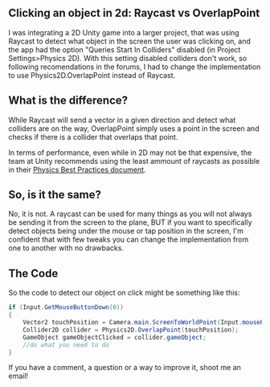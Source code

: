 ## Clicking an object in 2d: Raycast vs OverlapPoint

I was integrating a 2D Unity game into a larger project, that was using Raycast to detect what object in the screen the user was clicking on, and the app had the option "Queries Start In Colliders" disabled (in Project Settings>Physics 2D). With this setting disabled colliders don't work, so following recomendations in the forums, I had to change the implementation to use Physics2D.OverlapPoint instead of Raycast.

<h2>What is the difference?</h2>

While Raycast will send a vector in a given direction and detect what colliders are on the way, OverlapPoint simply uses a point in the screen and checks if there is a collider that overlaps that point.

In terms of performance, even while in 2D may not be that expensive, the team at Unity recommends using the least ammount of raycasts as possible in their <a href="https://learn.unity.com/tutorial/physics-best-practices#5c7f8528edbc2a002053b5b4"> Physics Best Practices document</a>.

<h2>So, is it the same? </h2>

No, it is not. A raycast can be used for many things as you will not always be sending it from the screen to the plane, BUT if you want to specifically detect objects being under the mouse or tap position in the screen, I'm confident that with few tweaks you can change the implementation from one to another with no drawbacks.

<h2>The Code</h2>

So the code to detect our object on click might be something like this:

```csharp
if (Input.GetMouseButtonDown(0))
{
    Vector2 touchPosition = Camera.main.ScreenToWorldPoint(Input.mousePosition);
    Collider2D collider = Physics2D.OverlapPoint(touchPosition);
    GameObject gameObjectClicked = collider.gameObject;
    //do what you need to do
}
```

If you have a comment, a question or a way to improve it, shoot me an email!
